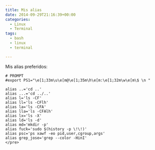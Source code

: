 ```yaml
---
title: Mis alias
date: 2014-09-29T21:16:39+00:00
categories:
  - Linux
  - Terminal
tags:
  - bash
  - linux
  - terminal

---
```

Mis alias preferidos:

```bashlaptop:/ # cat /home/jose/.bash_alias
# PROMPT
#export PS1="\e[1;33m\u\e[m@\e[1;35m\h\e[m:\e[1;32m\w\e[m\$ \n "

alias ..='cd ..'
alias ...='cd ../..'
alias l='ls -CF'
alias ll='ls -CFlh'
alias la='ls -CFA'
alias lla='ls -CFAlh'
alias lx='ls -X'
alias ld='ls -d'
alias md='mkdir -p'
alias fuck='sudo $(history -p \!\!)'
alias psc='ps xawf -eo pid,user,cgroup,args'
alias grep_jose='grep --color -HinI'
</pre>
```